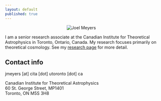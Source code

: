 ```yaml
---
layout: default
published: true
---
```


<p align="center">
  <img src="{{site.baseurl}}/public/joel-grey.jpg" alt="Joel Meyers"/>
</p>

I am a senior research associate at the Canadian Institute for Theoretical Astrophysics in Toronto, Ontario, Canada.  My research focuses primarily on theoretical cosmology.  See my [research page]({{site.base-url}}/research "Research") for more detail.

## Contact info

jmeyers [at] cita [dot] utoronto [dot] ca

Canadian Institute for Theoretical Astrophysics  
60 St. George Street, MP1401  
Toronto, ON M5S 3H8
